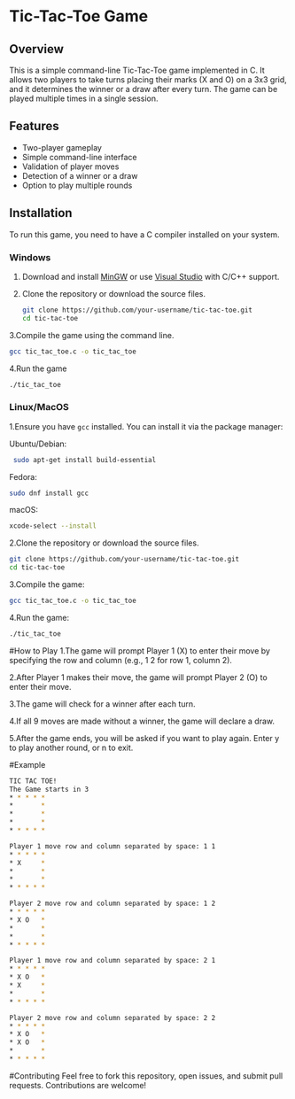 # Tic-Tac-Toe Game

## Overview
This is a simple command-line Tic-Tac-Toe game implemented in C. It allows two players to take turns placing their marks (X and O) on a 3x3 grid, and it determines the winner or a draw after every turn. The game can be played multiple times in a single session.

## Features
- Two-player gameplay
- Simple command-line interface
- Validation of player moves
- Detection of a winner or a draw
- Option to play multiple rounds

## Installation
To run this game, you need to have a C compiler installed on your system.

### Windows
1. Download and install [MinGW](http://www.mingw.org/) or use [Visual Studio](https://visualstudio.microsoft.com/) with C/C++ support.
2. Clone the repository or download the source files.
 
   ```bash
   git clone https://github.com/your-username/tic-tac-toe.git
   cd tic-tac-toe
   ```
 3.Compile the game using the command line.
 
   ```bash
   gcc tic_tac_toe.c -o tic_tac_toe
   ```
 4.Run the game
   ```bash
  ./tic_tac_toe
   ```
### Linux/MacOS
1.Ensure you have `gcc` installed. You can install it via the package manager:

Ubuntu/Debian:

```bash
 sudo apt-get install build-essential
```
Fedora:

```bash
sudo dnf install gcc
```
macOS:

```bash
xcode-select --install
```
2.Clone the repository or download the source files.

```bash
git clone https://github.com/your-username/tic-tac-toe.git
cd tic-tac-toe
```

3.Compile the game:
```bash
gcc tic_tac_toe.c -o tic_tac_toe
```
4.Run the game:
```bash
./tic_tac_toe
```


#How to Play
1.The game will prompt Player 1 (X) to enter their move by specifying the row and column (e.g., 1 2 for row 1, column 2).

2.After Player 1 makes their move, the game will prompt Player 2 (O) to enter their move.

3.The game will check for a winner after each turn.

4.If all 9 moves are made without a winner, the game will declare a draw.

5.After the game ends, you will be asked if you want to play again. Enter y to play another round, or n to exit.

#Example
```bash
TIC TAC TOE!
The Game starts in 3
* * * * *
*       *
*       *
*       *
* * * * *

Player 1 move row and column separated by space: 1 1
* * * * *
* X     *
*       *
*       *
* * * * *

Player 2 move row and column separated by space: 1 2
* * * * *
* X O   *
*       *
*       *
* * * * *

Player 1 move row and column separated by space: 2 1
* * * * *
* X O   *
* X     *
*       *
* * * * *

Player 2 move row and column separated by space: 2 2
* * * * *
* X O   *
* X O   *
*       *
* * * * *
```
#Contributing
Feel free to fork this repository, open issues, and submit pull requests. Contributions are welcome!


